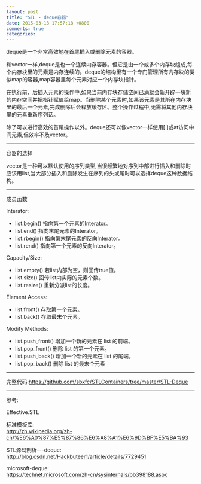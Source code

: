 ```yaml
---
layout: post
title: "STL - deque容器"
date: 2015-03-13 17:57:18 +0800
comments: true
categories: 
---
```


deque是一个非常高效地在首尾插入或删除元素的容器。

和vector一样,deque是也一个连续内存容器。但它是由一个或多个内存块组成,每个内存块里的元素是内存连续的。deque的结构里有一个专门管理所有内存块的类似map的容器,map容器里每个元素对应一个内存块指针。

在执行前、后插入元素的操作中,如果当前内存块存储空间已满就会新开辟一块新的内存空间并把指针赋值给map。当删除某个元素时,如果该元素是其所在内存块里的最后一个元素,完成删除后会释放缓存区。整个操作过程中,无需将其他内存块里的元素重新序列话。

除了可以进行高效的首尾操作以外。deque还可以像vector一样使用\[ \]或at访问中间元素,但效率不及vector。

---
容器的选择 

vector是一种可以默认使用的序列类型,当很频繁地对序列中部进行插入和删除时应该用list,当大部分插入和删除发生在序列的头或尾时可以选择deque这种数据结构。

---
成员函数

Interator:

- list.begin() 指向第一个元素的Interator。
- list.end() 指向末尾元素的Interator。
- list.rbegin() 指向第末尾元素的反向Interator。
- list.rend() 指向第一个元素的反向Interator。

Capacity/Size:

- list.empty() 若list内部为空，则回传true值。
- list.size() 回传list内实际的元素个数。
- list.resize() 重新分派list的长度。

Element Access:

- list.front() 存取第一个元素。
- list.back() 存取最末个元素。

Modify Methods:

- list.push_front() 增加一个新的元素在 list 的前端。
- list.pop_front() 删除 list 的第一个元素。
- list.push_back() 增加一个新的元素在 list 的尾端。
- list.pop_back() 删除 list 的最末个元素

---
完整代码:<https://github.com/sbxfc/STLContainers/tree/master/STL-Deque>

---
参考:

Effective.STL

标准模板库:<br><http://zh.wikipedia.org/zh-cn/%E6%A0%87%E5%87%86%E6%A8%A1%E6%9D%BF%E5%BA%93>

STL源码剖析---deque:<br><http://blog.csdn.net/Hackbuteer1/article/details/7729451>

microsoft-deque:<br><https://technet.microsoft.com/zh-cn/sysinternals/bb398188.aspx>
